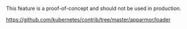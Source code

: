 This feature is a proof-of-concept and should not be used in production.

https://github.com/kubernetes/contrib/tree/master/apparmor/loader
